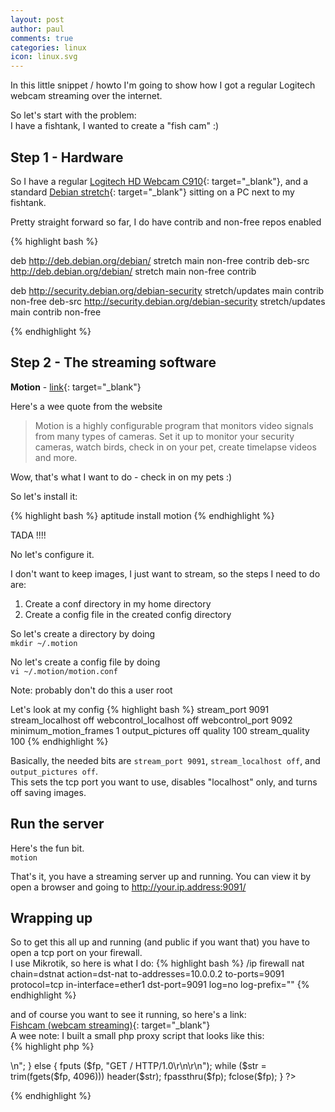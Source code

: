 ```yaml
---
layout: post
author: paul
comments: true
categories: linux
icon: linux.svg
---
```

In this little snippet / howto I'm going to show how I got a regular Logitech webcam streaming over the internet.

So let's start with the problem:  
I have a fishtank, I wanted to create a "fish cam" :)

## Step 1 - Hardware

So I have a regular [Logitech HD Webcam C910](https://support.logitech.com/en_us/product/hd-pro-webcam-c910){: target="_blank"}, and a standard [Debian stretch](https://www.debian.org/){: target="_blank"} sitting on a PC next to my fishtank.

Pretty straight forward so far, I do have contrib and non-free repos enabled 

{% highlight bash %}

deb http://deb.debian.org/debian/ stretch main non-free contrib
deb-src http://deb.debian.org/debian/ stretch main non-free contrib

deb http://security.debian.org/debian-security stretch/updates main contrib non-free
deb-src http://security.debian.org/debian-security stretch/updates main contrib non-free

{% endhighlight %}

## Step 2 - The streaming software

**Motion** - [link](https://motion-project.github.io/){: target="_blank"}

Here's a wee quote from the website

> Motion is a highly configurable program that monitors video signals from many types of cameras.
> Set it up to monitor your security cameras, watch birds, check in on your pet, create timelapse videos and more.

Wow, that's what I want to do - check in on my pets :)

So let's install it:

{% highlight bash %}
aptitude install motion
{% endhighlight %}

TADA !!!!

No let's configure it.

I don't want to keep images, I just want to stream, so the steps I need to do are:
1. Create a conf directory in my home directory
2. Create a config file in the created config directory

So let's create a directory by doing  
`mkdir ~/.motion`

No let's create a config file by doing  
`vi ~/.motion/motion.conf`

Note: probably don't do this a user root

Let's look at my config
{% highlight bash %}
stream_port 9091
stream_localhost off
webcontrol_localhost off
webcontrol_port 9092
minimum_motion_frames 1
output_pictures off
quality 100
stream_quality 100
{% endhighlight %}

Basically, the needed bits are `stream_port 9091`, `stream_localhost off`, and `output_pictures off`.  
This sets the tcp port you want to use, disables "localhost" only, and turns off saving images.

## Run the server

Here's the fun bit.  
`motion`

That's it, you have a streaming server up and running. You can view it by open a browser and going to http://your.ip.address:9091/

## Wrapping up

So to get this all up and running (and public if you want that) you have to open a tcp port on your firewall.  
I use Mikrotik, so here is what I do:
{% highlight bash %}
/ip firewall nat
chain=dstnat action=dst-nat to-addresses=10.0.0.2 to-ports=9091 protocol=tcp in-interface=ether1 dst-port=9091 log=no log-prefix=""
{% endhighlight %}

and of course you want to see it running, so here's a link:  
[Fishcam (webcam streaming)](https://www.loudas.com/family/general-life/2019/03/11/Linux-Streaming-webcam.html){: target="_blank"}  
A wee note: I built a small php proxy script that looks like this:  
{% highlight php %}
<?php
set_time_limit(0);
$fp = fsockopen ("my.public.ip", 9091, $errno, $errstr, 30);
if (!$fp) {
    echo "$errstr ($errno)<br>\n";
} else {
    fputs ($fp, "GET / HTTP/1.0\r\n\r\n");
    while ($str = trim(fgets($fp, 4096)))
       header($str);
    fpassthru($fp);
    fclose($fp);
}
?>
{% endhighlight %}
